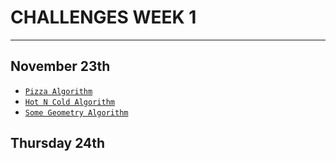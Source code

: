 # CHALLENGES WEEK 1
---
## November 23th
- [`Pizza Algorithm`](./00_Algorithms/Pizza_Algorithm.md)
- [`Hot N Cold Algorithm`](./00_Algorithms/Hot_N_Cold_Algorithm.md)
- [`Some Geometry Algorithm`](./00_Algorithms/Some_Geometri_Algorithm.md)

## Thursday 24th